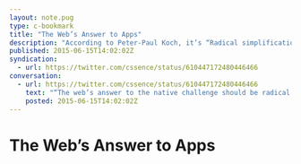 ```yaml
---
layout: note.pug
type: c-bookmark
title: "The Web’s Answer to Apps"
description: "According to Peter-Paul Koch, it’s “Radical simplification, not more tools”."
published: 2015-06-15T14:02:02Z
syndication:
  - url: https://twitter.com/cssence/status/610447172480446466
conversation:
  - url: https://twitter.com/cssence/status/610447172480446466
    text: "“The web’s answer to the native challenge should be radical simplification, not even more tools.” [@ppk](https://twitter.com/ppk) [quirksmode.org/blog/archives/2015/05/tools_dont_solv.html](http://www.quirksmode.org/blog/archives/2015/05/tools_dont_solv.html)"
    posted: 2015-06-15T14:02:02Z
---
```


# The Web’s Answer to Apps
